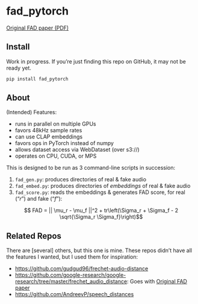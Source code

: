 fad_pytorch
================

<!-- WARNING: THIS FILE WAS AUTOGENERATED! DO NOT EDIT! -->

[Original FAD paper (PDF)](https://arxiv.org/pdf/1812.08466.pdf)

## Install

Work in progress. If you’re just finding this repo on GitHub, it may not
be ready yet.

``` sh
pip install fad_pytorch
```

## About

(Intended) Features:

- runs in parallel on multiple GPUs
- favors 48kHz sample rates
- can use CLAP embeddings
- favors ops in PyTorch instead of numpy
- allows dataset access via WebDataset (over s3://)
- operates on CPU, CUDA, or MPS

This is designed to be run as 3 command-line scripts in succession:

1.  `fad_gen.py`: produces directories of real & fake audio
2.  `fad_embed.py`: produces directories of *embeddings* of real & fake
    audio
3.  `fad_score.py`: reads the embeddings & generates FAD score, for real
    (“$r$”) and fake (“$f$”):

$$ FAD = || \mu_r - \mu_f ||^2 + tr\left(\Sigma_r + \Sigma_f - 2 \sqrt{\Sigma_r \Sigma_f}\right)$$

## Related Repos

There are \[several\] others, but this one is mine. These repos didn’t
have all the features I wanted, but I used them for inspiration:

- https://github.com/gudgud96/frechet-audio-distance
- https://github.com/google-research/google-research/tree/master/frechet_audio_distance:
  Goes with [Original FAD paper](https://arxiv.org/pdf/1812.08466.pdf)
- https://github.com/AndreevP/speech_distances
